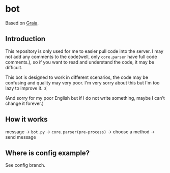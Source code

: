 # bot

Based on [Graia](https://github.com/GraiaProject/Application).

## Introduction

This repository is only used for me to easier pull code into the server. I may not add any comments to the code(well, only `core.parser` have full code comments.), so if you want to read and understand the code, it may be difficult.

This bot is designed to work in different scenarios, the code may be confusing and quality may very poor. I'm very sorry about this but I'm too lazy to improve it. :(

(And sorry for my poor English but if I do not write something, maybe I can’t change it forever.)

## How it works

message -> `bot.py` -> `core.parser(pre-process)` -> choose a method -> send message

## Where is config example?

See config branch.
